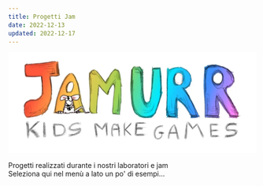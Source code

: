 ```yaml
---
title: Progetti Jam
date: 2022-12-13
updated: 2022-12-17
---
```


![](../../assets/img/jamurr/jamurr-logo.webp)

Progetti realizzati durante i nostri laboratori e jam  
Seleziona qui nel menù a lato un po' di esempi...
